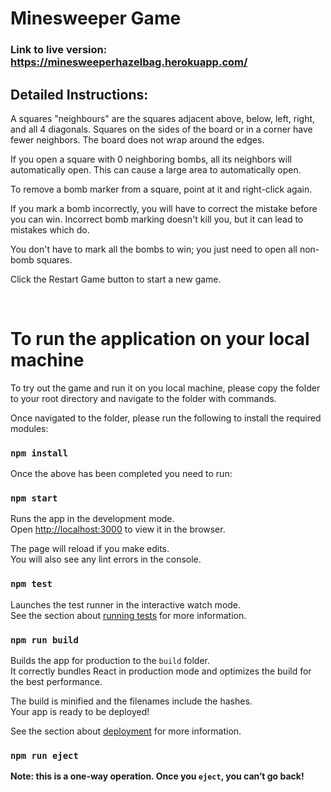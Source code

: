 # Minesweeper Game

### Link to live version: https://minesweeperhazelbag.herokuapp.com/

## Detailed Instructions:

A squares "neighbours" are the squares adjacent above, below, left, right, and all 4 diagonals. Squares on the sides of the board or in a corner have fewer neighbors. The board does not wrap around the edges.

If you open a square with 0 neighboring bombs, all its neighbors will automatically open. This can cause a large area to automatically open.

To remove a bomb marker from a square, point at it and right-click again.

If you mark a bomb incorrectly, you will have to correct the mistake before you can win. Incorrect bomb marking doesn't kill you, but it can lead to mistakes which do.

You don't have to mark all the bombs to win; you just need to open all non-bomb squares.

Click the Restart Game button to start a new game.

<br />

# To run the application on your local machine

To try out the game and run it on you local machine, please copy the folder to your root directory and navigate to the folder with commands.

Once navigated to the folder, please run the following to install the required modules:

### `npm install`

Once the above has been completed you need to run:

### `npm start`

Runs the app in the development mode.<br />
Open [http://localhost:3000](http://localhost:3000) to view it in the browser.

The page will reload if you make edits.<br />
You will also see any lint errors in the console.

### `npm test`

Launches the test runner in the interactive watch mode.<br />
See the section about [running tests](https://facebook.github.io/create-react-app/docs/running-tests) for more information.

### `npm run build`

Builds the app for production to the `build` folder.<br />
It correctly bundles React in production mode and optimizes the build for the best performance.

The build is minified and the filenames include the hashes.<br />
Your app is ready to be deployed!

See the section about [deployment](https://facebook.github.io/create-react-app/docs/deployment) for more information.

### `npm run eject`

**Note: this is a one-way operation. Once you `eject`, you can’t go back!**

